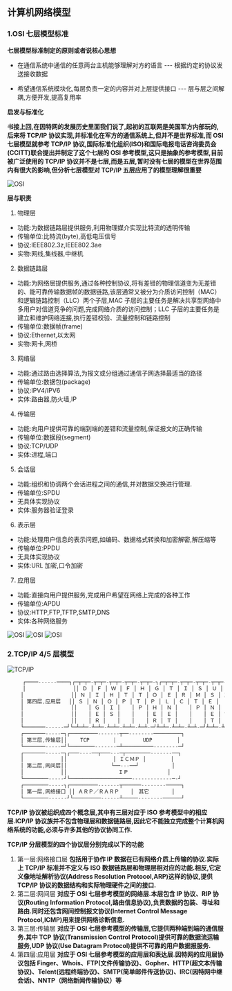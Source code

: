 ## 计算机网络模型

### 1.OSI 七层模型标准

**七层模型标准制定的原则或者说核心思想**

- 在通信系统中通信的任意两台主机能够理解对方的语言 --- 根据约定的协议发送接收数据

- 希望通信系统模块化,每层负责一定的内容并对上层提供接口 --- 层与层之间解耦,方便开发,提高复用率

**启发与标准化**

**书接上回,在因特网的发展历史里面我们说了,起初的互联网是美国军方内部玩的,后来将 TCP/IP 协议实现,并标准化在军方的通信系统上,但并不是世界标准,而 OSI 七层模型就参考 TCP/IP 协议,国际标准化组织(ISO)和国际电报电话咨询委员会(CCITT)联合提出并制定了这个七层的 OSI 参考模型,这只是抽象的参考模型,目前被广泛使用的 TCP/IP 协议并不是七层,而是五层,暂时没有七层的模型在世界范围内有很大的影响,但分析七层模型对 TCP/IP 五层应用了的模型理解很重要**

![OSI](https://pic1.zhimg.com/80/v2-854e3df8ea850c977c30cb1deb1f64db_720w.jpg?source=1940ef5c)

**层与职责**

1. 物理层

- 功能:为数据链路层提供服务,利用物理媒介实现比特流的透明传输
- 传输单位:比特流(byte),高低电压信号
- 协议:IEEE802.3z,IEEE802.3ae
- 实物:网线,集线器,中继机

2. 数据链路层

- 功能:为网络层提供服务,通过各种控制协议,将有差错的物理信道变为无差错的、能可靠传输数据帧的数据链路,该层通常又被分为介质访问控制（MAC）和逻辑链路控制（LLC）两个子层,MAC 子层的主要任务是解决共享型网络中多用户对信道竞争的问题,完成网络介质的访问控制；LLC 子层的主要任务是建立和维护网络连接,执行差错校验、流量控制和链路控制
- 传输单位:数据帧(frame)
- 协议:Ethernet,以太网
- 实物:网卡,网桥

3. 网络层

- 功能:通过路由选择算法,为报文或分组通过通信子网选择最适当的路径
- 传输单位:数据包(package)
- 协议:IPV4/IPV6
- 实体:路由器,防火墙,IP

4. 传输层

- 功能:向用户提供可靠的端到端的差错和流量控制,保证报文的正确传输
- 传输单位:数据段(segment)
- 协议:TCP/UDP
- 实体:进程,端口

5. 会话层

- 功能:组织和协调两个会话进程之间的通信,并对数据交换进行管理.
- 传输单位:SPDU
- 无具体实现协议
- 实体:服务器验证登录

6. 表示层

- 功能:处理用户信息的表示问题,如编码、数据格式转换和加密解密,解压缩等
- 传输单位:PPDU
- 无具体实现协议
- 实体:URL 加密,口令加密

7. 应用层

- 功能:直接向用户提供服务,完成用户希望在网络上完成的各种工作
- 传输单位:APDU
- 协议:HTTP,FTP,TFTP,SMTP,DNS
- 实体:各种网络服务

![OSI](https://upload-images.jianshu.io/upload_images/7541336-906a34d0af992f70.png?imageMogr2/auto-orient/strip|imageView2/2/w/1200/format/webp)
![OSI](https://img1.sycdn.imooc.com/5aaa117d0001711f06930417.jpg)
![OSI](https://upload-images.jianshu.io/upload_images/7541336-8dfb37470d86e251.png?imageMogr2/auto-orient/strip|imageView2/2/w/1200/format/webp)

### 2.TCP/IP 4/5 层模型

![TCP/IP](https://upload-images.jianshu.io/upload_images/7541336-b87f3c6f5235b56d.png?imageMogr2/auto-orient/strip|imageView2/2/w/1200/format/webp)
```js
     ┌────------────┐┌─┬─┬─-┬─┬─-┬─┬─-┬─┬─-┬─┬─-┐┌─┬─┬─-┬─┬─-┬─┬─-┬─┬─-┬─┬─-┐
     │ 　　　　　　　　 ││ Ｄ │ Ｆ │ Ｗ │ Ｆ │ Ｈ │ Ｇ │ Ｔ │ Ｉ │ Ｓ │ Ｕ │ 　 │
　　 │ 　　　　　　　　 ││ Ｎ │ Ｉ │ Ｈ │ Ｔ │ Ｔ │ Ｏ │ Ｅ │ Ｒ │ Ｍ │ Ｓ │ 其 │
　　 │ 第四层,应用层　 ││ Ｓ │ Ｎ │ Ｏ │ Ｐ │ Ｔ │ Ｐ │ Ｌ │ Ｃ │ Ｔ │ Ｅ │ 　 │
　　 │ 　　　　　　　　 ││ 　 │ Ｇ │ Ｉ │ 　 │ Ｐ │ Ｈ │ Ｎ │ 　 │ Ｐ │ Ｎ │ 　 │
　　 │ 　　　　　　　　 ││ 　 │ Ｅ │ Ｓ │ 　 │ 　 │ Ｅ │ Ｅ │ 　 │ 　 │ Ｅ │ 它 │
　　 │ 　　　　　　　　 ││ 　 │ Ｒ │ 　 │ 　 │ 　 │ Ｒ │ Ｔ │ 　 │ 　 │ Ｔ │ 　 │
　　 └───────------─┘└─┴─┴─-┴─┴─-┴─┴─-┴─┴─-┴─┴-─┘┴─┴─-┴─┴─-┴─┴-─┘┴─┴─-┴─┴─-┴─┴
　　 ┌───────-----─┐┌─────────-------┬──--------─────────┐
　　 │ 第三层,传输层││ 　　TCP　      |       　UDP        │
　　 └───────-----─┘└────────-------─┴──────────--------─┘
　　 ┌───────-----─┐┌───----──┬───---─┬────────-------──┐
　　 │ 　　　　　　 ││  　　       　 │ ＩＣＭＰ │ 　　 　 │
　　 │ 第二层,网间层││    　　　　　  └──---──┘ 　 　　　  │
　　 │ 　　　　　　 ││ 　　    　　　　　ＩＰ　　　　　　　 │
　　 └────────-----┘└────────────────────-------------─-┘
　　 ┌────────-----┐┌─────────-------┬──────--------─────┐
　　 │ 第一层,网络接口 ││ ＡＲＰ／ＲＡＲＰ　  │　其它 　　   │
　　 └────────------┘└─────────------┴─────--------──────┘
```
**TCP/IP 协议被组织成四个概念层,其中有三层对应于 ISO 参考模型中的相应层.ICP/IP 协议族并不包含物理层和数据链路层,因此它不能独立完成整个计算机网络系统的功能,必须与许多其他的协议协同工作.**

**TCP/IP 分层模型的四个协议层分别完成以下的功能**

1. 第一层:网络接口层
   **包括用于协作 IP 数据在已有网络介质上传输的协议.实际上 TCP/IP 标准并不定义与 ISO 数据链路层和物理层相对应的功能.相反,它定义像地址解析协议(Address Resolution Protocol,ARP)这样的协议,提供 TCP/IP 协议的数据结构和实际物理硬件之间的接口.**
2. 第二层:网间层
   **对应于 OSI 七层参考模型的网络层.本层包含 IP 协议、RIP 协议(Routing Information Protocol,路由信息协议),负责数据的包装、寻址和路由.同时还包含网间控制报文协议(Internet Control Message Protocol,ICMP)用来提供网络诊断信息.**
3. 第三层:传输层
   **对应于 OSI 七层参考模型的传输层,它提供两种端到端的通信服务.其中 TCP 协议(Transmission Control Protocol)提供可靠的数据流运输服务,UDP 协议(Use Datagram Protocol)提供不可靠的用户数据报服务.**
4. 第四层:应用层
   **对应于 OSI 七层参考模型的应用层和表达层.因特网的应用层协议包括 Finger、Whois、FTP(文件传输协议)、Gopher、HTTP(超文本传输协议)、Telent(远程终端协议)、SMTP(简单邮件传送协议)、IRC(因特网中继会话)、NNTP（网络新闻传输协议）等**
